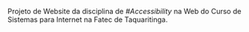 Projeto de Website da disciplina de *#Accessibility* na Web do Curso de Sistemas para Internet na Fatec de Taquaritinga.
